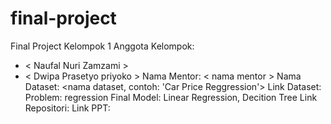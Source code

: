 # final-project
Final Project Kelompok 1
Anggota Kelompok:
- < Naufal Nuri Zamzami > 
- < Dwipa Prasetyo priyoko > 
Nama Mentor: < nama mentor > 
Nama Dataset: <nama dataset, contoh: 'Car Price Reggression'>
Link Dataset: <link dataset>
Problem: regression
Final Model: Linear Regression, Decition Tree 
Link Repositori: <link menuju repositori ini>
Link PPT: <link presentasi dalam google slides> 
